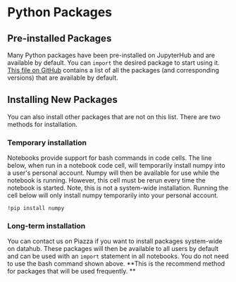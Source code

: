 # Python Packages

## Pre-installed Packages

Many Python packages have been pre-installed on JupyterHub and are available by default. You can `import` the desired package to start using it. [This file on GitHub](https://github.com/berkeley-dsep-infra/datahub/blob/prod/user-image/requirements.txt) contains a list of all the packages \(and corresponding versions\) that are available by default.

## Installing New Packages

You can also install other packages that are not on this list. There are two methods for installation.

### Temporary installation

Notebooks provide support for bash commands in code cells. The line below, when run in a notebook code cell, will temporarily install numpy into a user's personal account. Numpy will then be available for use while the notebook is running. However, this cell must be rerun every time the notebook is started. Note, this is not a system-wide installation. Running the cell below will only install numpy temporarily into your personal account.  

```
!pip install numpy
```

### **Long-term installation**

You can contact us on Piazza if you want to install packages system-wide on datahub. These packages will then be available to all users by default and can be used with an `import` statement in all notebooks. You do not need to use the bash command shown above. **This is the recommend method for packages that will be used frequently. **



